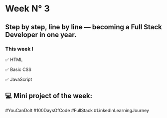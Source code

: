 # Week N° 3

## Step by step, line by line — becoming a Full Stack Developer in one year.

### This week I

✅ HTML

✅ Basic CSS

✅ JavaScript

## 💻 Mini project of the week:

#YouCanDoIt #100DaysOfCode #FullStack #LinkedInLearningJourney